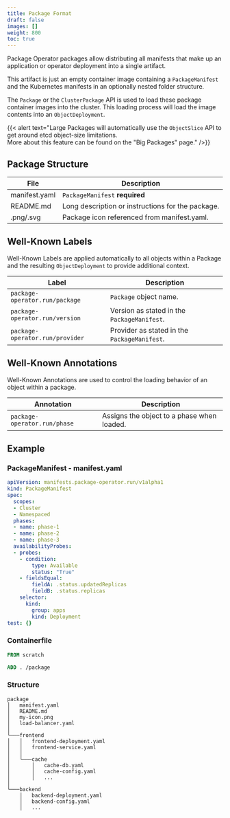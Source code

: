 ```yaml
---
title: Package Format
draft: false
images: []
weight: 800
toc: true
---
```


Package Operator packages allow distributing all manifests that make up an application or operator deployment into a single artifact.

This artifact is just an empty container image containing a `PackageManifest` and the Kubernetes manifests in an optionally nested folder structure.

The `Package` or the `ClusterPackage` API is used to load these package container images into the cluster. This loading process will load the image contents into an `ObjectDeployment`.

{{< alert text="Large Packages will automatically use the `ObjectSlice` API to get around etcd object-size limitations.<br>More about this feature can be found on the \"Big Packages\" page." />}}

## Package Structure

| File | Description |
| ---- | ----------- |
| manifest.yaml | `PackageManifest` **required** |
| README.md | Long description or instructions for the package. |
| .png/.svg | Package icon referenced from manifest.yaml. |

## Well-Known Labels

Well-Known Labels are applied automatically to all objects within a Package and the resulting `ObjectDeployment` to provide additional context.

| Label | Description |
| ----- | ----------- |
| `package-operator.run/package` | `Package` object name. |
| `package-operator.run/version` | Version as stated in the `PackageManifest`. |
| `package-operator.run/provider` | Provider as stated in the `PackageManifest`. |

## Well-Known Annotations

Well-Known Annotations are used to control the loading behavior of an object within a package.

| Annotation | Description |
| ---------- | ----------- |
| `package-operator.run/phase` | Assigns the object to a phase when loaded. |

## Example

### PackageManifest - manifest.yaml

```yaml
apiVersion: manifests.package-operator.run/v1alpha1
kind: PackageManifest
spec:
  scopes:
  - Cluster
  - Namespaced
  phases:
  - name: phase-1
  - name: phase-2
  - name: phase-3
  availabilityProbes:
  - probes:
    - condition:
        type: Available
        status: "True"
    - fieldsEqual:
        fieldA: .status.updatedReplicas
        fieldB: .status.replicas
    selector:
      kind:
        group: apps
        kind: Deployment
test: {}
```

### Containerfile

```dockerfile
FROM scratch

ADD . /package
```

### Structure

```tree
package
│   manifest.yaml
│   README.md
│   my-icon.png
│   load-balancer.yaml
│
└───frontend
│   │   frontend-deployment.yaml
│   │   frontend-service.yaml
│   │
│   └───cache
│       │   cache-db.yaml
│       │   cache-config.yaml
│       │   ...
│
└───backend
    │   backend-deployment.yaml
    │   backend-config.yaml
    │   ...
```

